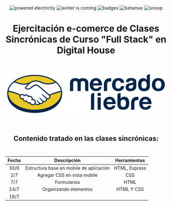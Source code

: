 <p align="center">
  <img src="https://forthebadge.com/images/badges/powered-by-electricity.svg" alt="powered electricity"/>
  <img src="https://forthebadge.com/images/badges/winter-is-coming.svg" alt="winter is coming"/>
  <img src="https://forthebadge.com/images/badges/uses-badges.svg" alt="badges"/>
  <img src="https://forthebadge.com/images/badges/compatibility-betamax.svg" alt="betamax"/>
  <img src="https://forthebadge.com/images/badges/certified-snoop-lion.svg" alt="snoop"/>
</p>


# <div align="center"> **Ejercitación e-comerce de Clases Sincrónicas de Curso "Full Stack" en Digital House** </div> <br>

<p align="center">
  <img width="500px" src="https://raw.githubusercontent.com/Random003/MercadoLiebre/master/public/images/logo-mercado-liebre.svg" alt="Logo Mercado Liebre"/>
</p> <br>


## <div align="center"> Contenido tratado en las clases sincrónicas: </div> <br>

<p align="center">

Fecha | Descripción | Herramientas
:---: | :---------: | :----------:
30/6 | Estructura base en mobile de aplicación | HTML, Express
2/7 | Agregar CSS en vista mobile | CSS
7/7 | Formularios | HTML
14/7 | Organizando elementos | HTML Y CSS
16/7 |  |

</p>